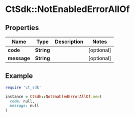 # CtSdk::NotEnabledErrorAllOf

## Properties

| Name | Type | Description | Notes |
| ---- | ---- | ----------- | ----- |
| **code** | **String** |  | [optional] |
| **message** | **String** |  | [optional] |

## Example

```ruby
require 'ct_sdk'

instance = CtSdk::NotEnabledErrorAllOf.new(
  code: null,
  message: null
)
```

